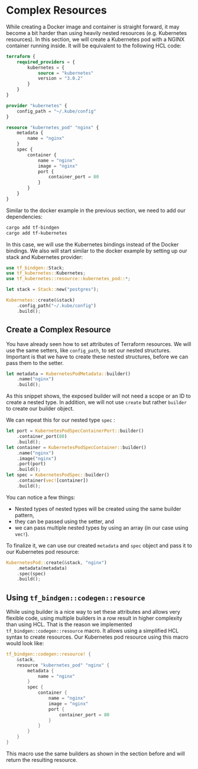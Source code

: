 # Complex Resources

While creating a Docker image and container is straight forward, it may become a bit harder than using heavily nested resources (e.g. Kubernetes resources). In this section, we will create a Kubernetes pod with a NGINX container running inside. It will be equivalent to the following HCL code:

```terraform
terraform {
	required_providers = {
		kubernetes = {
			source = "kubernetes"
			version = "3.0.2"
		}
	}
}

provider "kubernetes" {
	config_path = "~/.kube/config"
}

resource "kubernetes_pod" "nginx" {
	metadata {
		name = "nginx"
	}
	spec {
		container {
			name = "nginx"
			image = "nginx"
			port {
				container_port = 80
			}
		}
	}
}
```

Similar to the docker example in the previous section, we need to add our dependencies:

```sh
cargo add tf-bindgen
cargo add tf-kubernetes
```

In this case, we will use the Kubernetes bindings instead of the Docker bindings. We also will start similar to the docker example by setting up our stack and Kubernetes provider:

```rust
use tf_bindgen::Stack;
use tf_kubernetes::Kubernetes;
use tf_kubernetes::resource::kubernetes_pod::*;

let stack = Stack::new("postgres");

Kubernetes::create(&stack)
	.config_path("~/.kube/config")
	.build();
```

## Create a Complex Resource

You have already seen how to set attributes of Terraform resources. We will use the same setters, like `config_path`, to set our nested structures. Important is that we have to create these nested structures, before we can pass them to the setter.

```rust
let metadata = KubernetesPodMetadata::builder()
	.name("nginx")
	.build();
```

As this snippet shows, the exposed builder will not need a scope or an ID to create a nested type. In addition, we will not use `create` but rather `builder` to create our builder object.

We can repeat this for our nested type `spec` :

```rust
let port = KubernetesPodSpecContainerPort::builder()
	.container_port(80)
	.build();
let container = KubernetesPodSpecContainer::builder()
	.name("nginx")
	.image("nginx")
	.port(port)
	.build();
let spec = KubernetesPodSpec::builder()
	.container(vec![container])
	.build();
```

You can notice a few things:

- Nested types of nested types will be created using the same builder pattern,
- they can be passed using the setter, and
- we can pass multiple nested types by using an array (in our case using `vec!`).

To finalize it, we can use our created `metadata` and `spec` object and pass it to our Kubernetes pod resource:

```rust
KubernetesPod::create(&stack, "nginx")
	.metadata(metadata)
	.spec(spec)
	.build();
```

## Using `tf_bindgen::codegen::resource`

While using builder is a nice way to set these attributes and allows very flexible code, using multiple builders in a row result in higher complexity than using HCL. That is the reason we implemented `tf_bindgen::codegen::resource` macro. It allows using a simplified HCL syntax to create resources. Our Kubernetes pod resource using this macro would look like:

```rust
tf_bindgen::codegen::resource! {
	&stack,
	resource "kubernetes_pod" "nginx" {
		metadata {
			name = "nginx"
		}
		spec {
			container {
				name = "nginx"
				image = "nginx"
				port {
					container_port = 80
				}
			}
		}
	}
}
```

This macro use the same builders as shown in the section before and will return the resulting resource.

